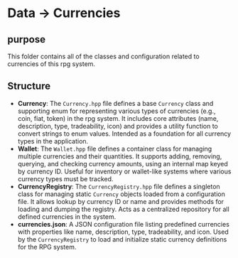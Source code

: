 # Data -> Currencies

## purpose

This folder contains all of the classes and configuration related to currencies of this rpg system.

## Structure
- **Currency**: The `Currency.hpp` file defines a base `Currency` class and supporting enum for representing various types of currencies (e.g., coin, fiat, token) in the rpg system. It includes core attributes (name, description, type, tradeability, icon) and provides a utility function to convert strings to enum values. Intended as a foundation for all currency types in the application.
- **Wallet**: The `Wallet.hpp` file defines a container class for managing multiple currencies and their quantities. It supports adding, removing, querying, and checking currency amounts, using an internal map keyed by currency ID. Useful for inventory or wallet-like systems where various currency types must be tracked.
- **CurrencyRegistry**: The `CurrencyRegistry.hpp` file defines a singleton class for managing static `Currency` objects loaded from a configuration file. It allows lookup by currency ID or name and provides methods for loading and dumping the registry. Acts as a centralized repository for all defined currencies in the system.
- **currencies.json**: A JSON configuration file listing predefined currencies with properties like name, description, type, tradeability, and icon. Used by the `CurrencyRegistry` to load and initialize static currency definitions for the RPG system.
